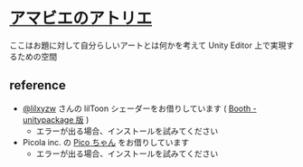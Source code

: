 # [アマビエのアトリエ](https://twitter.com/search?q=%23%E3%82%A2%E3%83%9E%E3%83%93%E3%82%A8%E3%81%AE%E3%82%A2%E3%83%88%E3%83%AA%E3%82%A8&src=typed_query&f=live)

ここはお題に対して自分らしいアートとは何かを考えて Unity Editor 上で実現するための空間

## reference

* [@lilxyzw](https://github.com/lilxyzw) さんの lilToon シェーダーをお借りしています ( [Booth - unitypackage 版](https://lilxyzw.booth.pm/items/3087170) )
  * エラーが出る場合、インストールを試みてください
* Picola inc. の [Pico ちゃん](https://assetstore.unity.com/packages/3d/characters/humanoids/picochan-220038) をお借りしています
  * エラーが出る場合、インストールを試みてください
